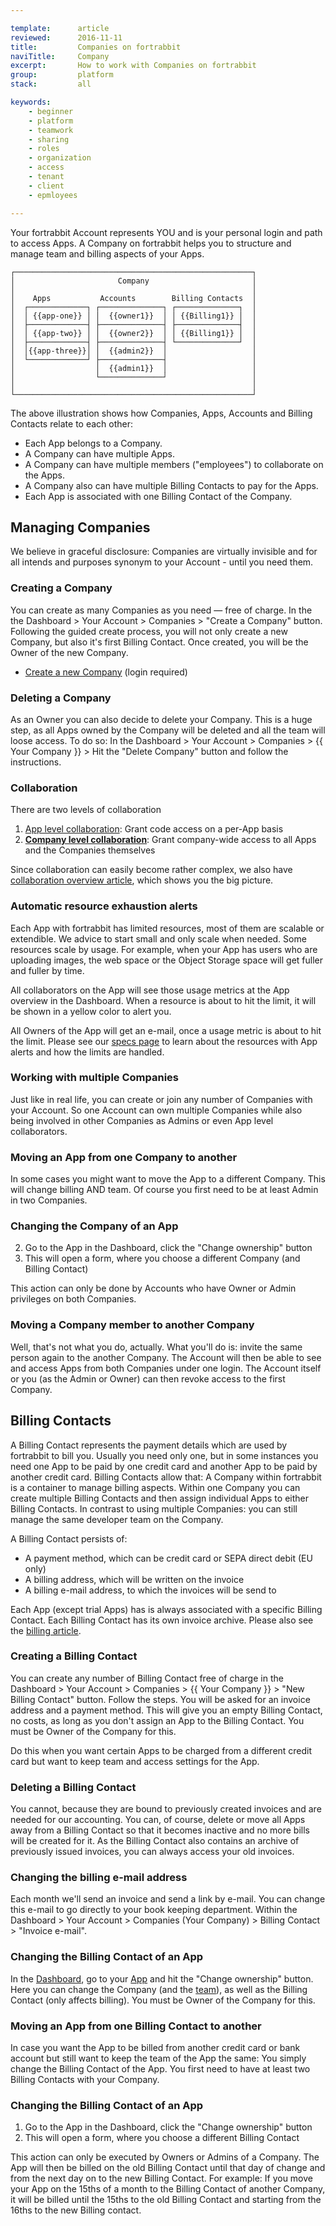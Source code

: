 ```yaml
---

template:      article
reviewed:      2016-11-11
title:         Companies on fortrabbit
naviTitle:     Company
excerpt:       How to work with Companies on fortrabbit
group:         platform
stack:         all

keywords:
    - beginner
    - platform
    - teamwork
    - sharing
    - roles
    - organization
    - access
    - tenant
    - client
    - epmloyees

---
```



Your fortrabbit Account represents YOU and is your personal login and path to access Apps. A Company on fortrabbit helps you to structure and manage team and billing aspects of your Apps.

```nohighlight
┌─────────────────────────────────────────────────────┐
│                       Company                       │
│                                                     │
│    Apps           Accounts        Billing Contacts  │
│  ┌─────────────┐ ┌──────────────┐ ┌──────────────┐  │
│  │ {{app-one}} │ │  {{owner1}}  │ │ {{Billing1}} │  │
│  ├─────────────┤ ├──────────────┤ ├──────────────┤  │
│  │ {{app-two}} │ │  {{owner2}}  │ │ {{Billing1}} │  │
│  ├─────────────┤ ├──────────────┤ └──────────────┘  │
│  │{{app-three}}│ │  {{admin2}}  │                   │
│  └─────────────┘ ├──────────────┤                   │
│                  │  {{admin1}}  │                   │
│                  └──────────────┘                   │
│                                                     │
└─────────────────────────────────────────────────────┘
```

The above illustration shows how Companies, Apps, Accounts and Billing Contacts relate to each other:

* Each App belongs to a Company.
* A Company can have multiple Apps.
* A Company can have multiple members ("employees") to collaborate on the Apps.
* A Company also can have multiple Billing Contacts to pay for the Apps.
* Each App is associated with one Billing Contact of the Company.

## Managing Companies

We believe in graceful disclosure: Companies are virtually invisible and for all intends and purposes synonym to your Account - until you need them.

### Creating a Company

You can create as many Companies as you need — free of charge. In the the Dashboard > Your Account > Companies > "Create a Company" button. Following the guided create process, you will not only create a new Company, but also it's first Billing Contact. Once created, you will be the Owner of the new Company.

<div data-markdown="1" data-user="known">

* [Create a new Company](https://dashboard.fortrabbit.com/account/company/new) (login required)

</div>

### Deleting a Company

As an Owner you can also decide to delete your Company. This is a huge step, as all Apps owned by the Company will be deleted and all the team will loose access. To do so: In the Dashboard > Your Account > Companies > {{ Your Company }} > Hit the "Delete Company" button and follow the instructions.

### Collaboration

There are two levels of collaboration

1. [App level collaboration](app-collaboration): Grant code access on a per-App basis
2. **[Company level collaboration](company-collaboration)**: Grant company-wide access to all Apps and the Companies themselves

Since collaboration can easily become rather complex, we also have [collaboration overview article](collaboration), which shows you the big picture.

<!-- 

TODO: rewrite/review when Company Plans

### Support

Beside basic free support, you an also get [Professional Support](//www.fortrabbit.com/support) from us. Support plans are booked on behalf the Company and are available for the whole team.

-->

### Automatic resource exhaustion alerts

Each App with fortrabbit has limited resources, most of them are scalable or extendible. We advice to start small and only scale when needed. Some resources scale by usage. For example, when your App has users who are uploading images, the web space or the Object Storage space will get fuller and fuller by time.

All collaborators on the App will see those usage metrics at the App overview in the Dashboard. When a resource is about to hit the limit, it will be shown in a yellow color to alert you.

All Owners of the App will get an e-mail, once a usage metric is about to hit the limit. Please see our [specs page](https://www.fortrabbit.com/specs#limits) to learn about the resources with App alerts and how the limits are handled.

<!--

TODO: uncomment and extend when Technical Contact feature launches

#### Setting a technical contact

If you have a Company collaboration plan booked, all Owners and Admins of the Company can change the technical contact.

In the Dashboard under "Your Account" > "Companies" > {{ Company }} > "Technical contact" you can set one or more contacts. This can be any Account associated with the Company or any e-mail address you like.

You can define the services you want to receive alerts for. By default all services are enabled. Further: you can tune the settings to include or exclude certain Apps. You can also overwrite those settings on App level.

Individual Accounts can opt-out of receiving those alerts by deselecting this from their Accounts notification settings.

-->

### Working with multiple Companies

Just like in real life, you can create or join any number of Companies with your Account. So one Account can own multiple Companies while also being involved in other Companies as Admins or even App level collaborators.


### Moving an App from one Company to another

In some cases you might want to move the App to a different Company. This will change billing AND team. Of course you first need to be at least Admin in two Companies.


### Changing the Company of an App

2. Go to the App in the Dashboard, click the "Change ownership" button
3. This will open a form, where you choose a different Company (and Billing Contact)

This action can only be done by Accounts who have Owner or Admin privileges on both Companies.


### Moving a Company member to another Company

Well, that's not what you do, actually. What you'll do is: invite the same person again to the another Company. The Account will then be able to see and access Apps from both Companies under one login. The Account itself or you (as the Admin or Owner) can then revoke access to the first Company.




## Billing Contacts

A Billing Contact represents the payment details which are used by fortrabbit to bill you. Usually you need only one, but in some instances you need one App to be paid by one credit card and another App to be paid by another credit card. Billing Contacts allow that: A Company within fortrabbit is a container to manage billing aspects. Within one Company you can create multiple Billing Contacts and then assign individual Apps to either Billing Contacts. In contrast to using multiple Companies: you can still manage the same developer team on the Company.

A Billing Contact persists of:

* A payment method, which can be credit card or SEPA direct debit (EU only)
* A billing address, which will be written on the invoice
* A billing e-mail address, to which the invoices will be send to

Each App (except trial Apps) has is always associated with a specific Billing Contact. Each Billing Contact has its own invoice archive. Please also see the [billing article](/billing).

### Creating a Billing Contact

You can create any number of Billing Contact free of charge in the Dashboard > Your Account > Companies > {{ Your Company }} > "New Billing Contact" button. Follow the steps. You will be asked for an invoice address and a payment method. This will give you an empty Billing Contact, no costs, as long as you don't assign an App to the Billing Contact. You must be Owner of the Company for this.

Do this when you want certain Apps to be charged from a different credit card but want to keep team and access settings for the App.


### Deleting a Billing Contact

You cannot, because they are bound to previously created invoices and are needed for our accounting. You can, of course, delete or move all Apps away from a Billing Contact so that it becomes inactive and no more bills will be created for it. As the Billing Contact also contains an archive of previously issued invoices, you can always access your old invoices.


### Changing the billing e-mail address

Each month we'll send an invoice and send a link by e-mail. You can change this e-mail to go directly to your book keeping department. Within the Dashboard > Your Account > Companies (Your Company) > Billing Contact > "Invoice e-mail".

### Changing the Billing Contact of an App

In the [Dashboard](dashboard), go to your [App](app) and hit the "Change ownership" button. Here you can change the Company (and the [team](collaboration)), as well as the Billing Contact (only affects billing). You must be Owner of the Company for this.


### Moving an App from one Billing Contact to another

In case you want the App to be billed from another credit card or bank account but still want to keep the team of the App the same: You simply change the Billing Contact of the App. You first need to have at least two Billing Contacts with your Company.

### Changing the Billing Contact of an App

1. Go to the App in the Dashboard, click the "Change ownership" button
2. This will open a form, where you choose a different Billing Contact

This action can only be executed by Owners or Admins of a Company. The App will then be billed on the old Billing Contact until that day of change and from the next day on to the new Billing Contact. For example: If you move your App on the 15ths of a month to the Billing Contact of another Company, it will be billed until the 15ths to the old Billing Contact and starting from the 16ths to the new Billing contact.